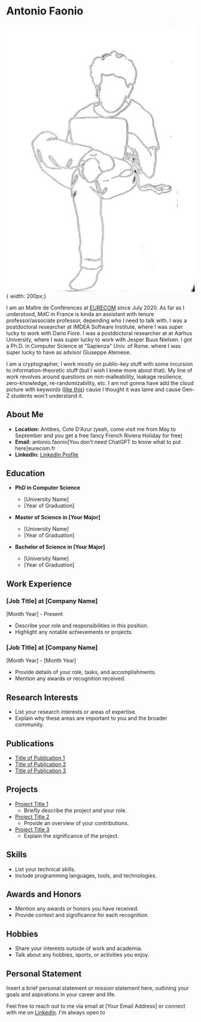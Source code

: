 # Antonio Faonio

![Profile Picture](myself.png){ width: 200px;}

I am an Maître de Conférences at <A HREF="www.eurecom.fr">EURECOM</A> since July 2020.
As far as I understood, MdC in France is kinda an assistant with tenure professor/associate professor, depending who I need to talk with.
I was a postdoctoral researcher at IMDEA Software Institute, where I was super lucky to work with Dario Fiore.
I was a postdoctoral researcher at at Aarhus University, where I was super lucky to work with Jesper Buus Nielsen.
I got a Ph.D. in Computer Science at "Sapienza" Univ. of Rome. where I was super lucky to have as advisor Giuseppe Ateniese.

I am a cryptographer, I work mostly on public-key stuff with some incursion to information-theoretic stuff (but I wish I knew more about that).
My line of work revolves around questions on non-malleability, leakage resilience, zero-knowledge, re-randomizability, etc.
I am not gonna have add the cloud picture with keywords ([like this](cloud.png)) cause I thought it was lame and cause Gen-Z students won't understand it.



## About Me

- **Location:** Antibes, Cote D'Azur (yeah, come visit me from May to September and you get a free fancy French Riviera Holiday for free)
- **Email:** antonio.faonio[You don't need ChatGPT to know what to put here]eurecom.fr
- **LinkedIn:** [LinkedIn Profile](https://www.linkedin.com/in/your-linkedin-profile/)

## Education

- **PhD in Computer Science**
  - [University Name]
  - [Year of Graduation]

- **Master of Science in [Your Major]**
  - [University Name]
  - [Year of Graduation]

- **Bachelor of Science in [Your Major]**
  - [University Name]
  - [Year of Graduation]

## Work Experience

### [Job Title] at [Company Name]
[Month Year] - Present

- Describe your role and responsibilities in this position.
- Highlight any notable achievements or projects.

### [Job Title] at [Company Name]
[Month Year] - [Month Year]

- Provide details of your role, tasks, and accomplishments.
- Mention any awards or recognition received.

## Research Interests

- List your research interests or areas of expertise.
- Explain why these areas are important to you and the broader community.

## Publications

- [Title of Publication 1](link-to-publication-1)
- [Title of Publication 2](link-to-publication-2)
- [Title of Publication 3](link-to-publication-3)

## Projects

- [Project Title 1](link-to-project-1)
  - Briefly describe the project and your role.
- [Project Title 2](link-to-project-2)
  - Provide an overview of your contributions.
- [Project Title 3](link-to-project-3)
  - Explain the significance of the project.

## Skills

- List your technical skills.
- Include programming languages, tools, and technologies.

## Awards and Honors

- Mention any awards or honors you have received.
- Provide context and significance for each recognition.

## Hobbies

- Share your interests outside of work and academia.
- Talk about any hobbies, sports, or activities you enjoy.

## Personal Statement

Insert a brief personal statement or mission statement here, outlining your goals and aspirations in your career and life.

Feel free to reach out to me via email at [Your Email Address] or connect with me on [LinkedIn](https://www.linkedin.com/in/your-linkedin-profile/). I'm always open to
